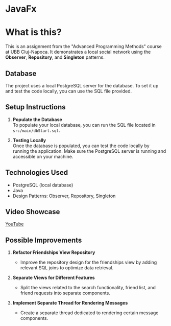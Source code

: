 # JavaFx
# What is this?

This is an assignment from the "Advanced Programming Methods" course at UBB Cluj-Napoca. It demonstrates a local social network using the **Observer**, **Repository**, and **Singleton** patterns.

## Database

The project uses a local PostgreSQL server for the database. To set it up and test the code locally, you can use the SQL file provided.

## Setup Instructions

1. **Populate the Database**  
   To populate your local database, you can run the SQL file located in `src/main/dbStart.sql`.

2. **Testing Locally**  
   Once the database is populated, you can test the code locally by running the application. Make sure the PostgreSQL server is running and accessible on your machine.

## Technologies Used

- PostgreSQL (local database)
- Java
- Design Patterns: Observer, Repository, Singleton

## Video Showcase
  
[YouTube](https://youtu.be/ljC1vVDEbQ4)

## Possible Improvements

1. **Refactor Friendships View Repository**  
   - Improve the repository design for the friendships view by adding relevant SQL joins to optimize data retrieval.

2. **Separate Views for Different Features**  
   - Split the views related to the search functionality, friend list, and friend requests into separate components.

3. **Implement Separate Thread for Rendering Messages**  
   - Create a separate thread dedicated to rendering certain message components.



 
